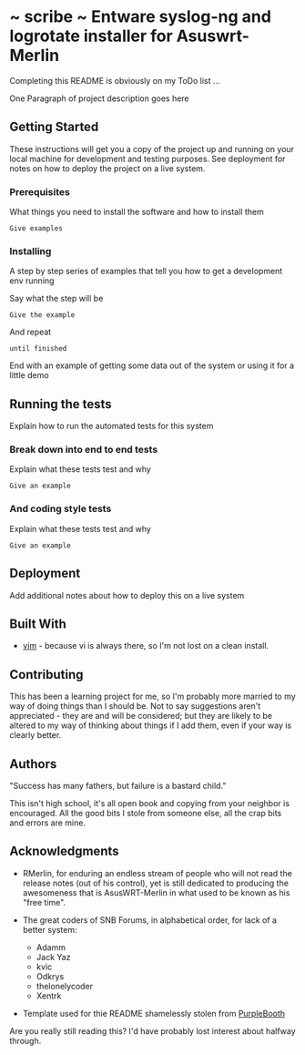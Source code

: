 # ~ scribe ~ Entware syslog-ng and logrotate installer for Asuswrt-Merlin

Completing this README is obviously on my ToDo list ...

One Paragraph of project description goes here

## Getting Started

These instructions will get you a copy of the project up and running on your local machine for development and testing purposes. See deployment for notes on how to deploy the project on a live system.

### Prerequisites

What things you need to install the software and how to install them

```
Give examples
```

### Installing

A step by step series of examples that tell you how to get a development env running

Say what the step will be

```
Give the example
```

And repeat

```
until finished
```

End with an example of getting some data out of the system or using it for a little demo

## Running the tests

Explain how to run the automated tests for this system

### Break down into end to end tests

Explain what these tests test and why

```
Give an example
```

### And coding style tests

Explain what these tests test and why

```
Give an example
```

## Deployment

Add additional notes about how to deploy this on a live system

## Built With

* [vim](https://www.vim.org/) - because vi is always there, so I'm not lost on a clean install.

## Contributing

This has been a learning project for me, so I'm probably more married to my way of doing things than I should be.  Not to say suggestions aren't appreciated - they are and will be considered; but they are likely to be altered to my way of thinking about things if I add them, even if your way is clearly better.

## Authors

"Success has many fathers, but failure is a bastard child."

This isn't high school, it's all open book and copying from your neighbor is encouraged.  All the good bits I stole from someone else, all the crap bits and errors are mine.

## Acknowledgments

* RMerlin, for enduring an endless stream of people who will not read the release notes (out of his control), yet is still dedicated to producing the awesomeness that is AsusWRT-Merlin in what used to be known as his "free time".
* The great coders of SNB Forums, in alphabetical order, for lack of a better system:
    * Adamm
    * Jack Yaz
    * kvic
    * Odkrys
    * thelonelycoder
    * Xentrk

* Template used for thie README shamelessly stolen from [PurpleBooth](https://gist.github.com/PurpleBooth/109311bb0361f32d87a2)

Are you really still reading this?  I'd have probably lost interest about halfway through.
